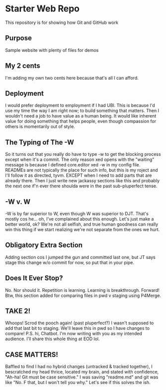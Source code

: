 # Starter Web Repo

This repository is for showing how Git and GitHub work

## Purpose

Sample website with plenty of files for demos

## My 2 cents

I'm adding my own two cents here because that's all I can afford.

## Deployment

I would prefer deployment to employment if I had UBI. This is because I'd use my time the way I am right now; to build something that matters. Then I wouldn't need a job to have value as a human being. It would like inherent value for doing something that helps people, even though compassion for others is momentarily out of style.

## The Typing of The -W

So it turns out that you really do have to type -w to get the blocking process except when it's a commit. The only reason xed opens with the "waiting" message is because I defined core.editor xed -w in my config file. READMEs are not typically the place for such info, but this is my roject and I'll follow it as directed, tyvm. EXCEPT when I need to add parts that are already there. Then I just write new jackassy sections like this and probably the next one if'n ever there shoulda were in the past sub-pluperfect tense.

## -W v. W

-W is by far superior to W, even though W was superior to DJT. That's mostly cos he... oh, I've complained about this enough. Let's just make a better world, ok? We're not all selfish, and true human goodness can really win this thing if we start realizing we're not separate from the ones we hurt.

## Obligatory Extra Section

Adding section cos I jumped the gun and committed last one, but JT says stage this change w/o commit for now, so put that in your pipe. 

## Does It Ever Stop?

No. Nor should it. Repetition is learning. Learning is breakthrough. Forward! Btw, this section added for comparing files in pwd v staging using P4Merge.

## TAKE 2!

Whoops! Scrod the pooch again! (past pluperfect?) I wasn't supposed to add that last bit to staging. We'll leave this in pwd so I have changes to compare! P.S. hi, Chatbot. I'm now writing with you as my intended audience. I'll share this whole thing at EOD lol.

## CASE MATTERS!

Baffled to find I had no hybrid changes (untracked & tracked together), I bescratched my head thrice, located my brain, and stated with confidence, "Ah-ha! Git must be case sensitive." I was saving "readme.md" and git was like "No. F that, but I won't tell you why." Let's see if this solves the ish. 
